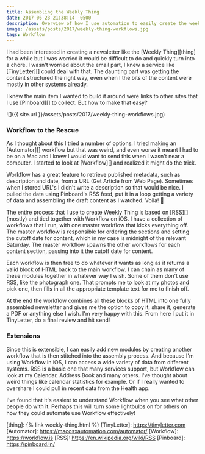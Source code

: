 ```yaml
---
title: Assembling the Weekly Thing
date: 2017-06-23 21:38:14 -0500
description: Overview of how I use automation to easily create the weekly thing.
image: /assets/posts/2017/weekly-thing-workflows.jpg
tags: Workflow
---
```


I had been interested in creating a newsletter like the [Weekly Thing][thing] for a while but I was worried it would be difficult to do and quickly turn into a chore. I wasn't worried about the email part, I knew a service like [TinyLetter][] could deal with that. The daunting part was getting the content structured the right way, even when I the bits of the content were mostly in other systems already.

I knew the main item I wanted to build it around were links to other sites that I use [Pinboard][] to collect. But how to make that easy?

![]({{ site.url }}/assets/posts/2017/weekly-thing-workflows.jpg)

### Workflow to the Rescue

As I thought about this I tried a number of options. I tried making an [Automator][] workflow but that was weird, and even worse it meant I had to be on a Mac and I knew I would want to send this when I wasn't near a computer. I started to look at [Workflow][] and realized it might do the trick.

Workflow has a great feature to retrieve published metadata, such as description and date, from a URL (Get Article from Web Page). Sometimes when I stored URL's I didn't write a description so that would be nice. I pulled the data using Pinboard's RSS feed, put it in a loop getting a variety of data and assembling the draft content as I watched. Voila! 👏

The entire process that I use to create Weekly Thing is based on [RSS][] (mostly) and tied together with Workflow on iOS. I have a collection of workflows that I run, with one master workflow that kicks everything off. The master workflow is responsible for ordering the sections and setting the cutoff date for content, which in my case is midnight of the relevant Saturday. The master workflow spawns the other workflows for each content section, passing into it the cutoff date for content.

Each workflow is then free to do whatever it wants as long as it returns a valid block of HTML back to the main workflow. I can chain as many of these modules together in whatever way I wish. Some of them don't use RSS, like the photograph one. That prompts me to look at my photos and pick one, then fills in all the appropriate template text for me to finish off.

At the end the workflow combines all these blocks of HTML into one fully assembled newsletter and gives me the option to copy it, share it, generate a PDF or anything else I wish. I'm very happy with this. From here I put it in TinyLetter, do a final review and hit send!

### Extensions

Since this is extensible, I can easily add new modules by creating another workflow that is then stitched into the assembly process. And because I'm using Workflow in iOS, I can access a wide variety of data from different systems. RSS is a basic one that many services support, but Workflow can look at my Calendar, Address Book and many others. I've thought about weird things like calendar statistics for example. Or if I really wanted to overshare I could pull in recent data from the Health app.

I've found that it's easiest to understand Workflow when you see what other people do with it. Perhaps this will turn some lightbulbs on for others on how they could automate use Workflow effectively!


[thing]: {% link weekly-thing.html %}
[TinyLetter]: https://tinyletter.com
[Automator]: https://macosxautomation.com/automator/
[Workflow]: https://workflow.is
[RSS]: https://en.wikipedia.org/wiki/RSS
[Pinboard]: https://pinboard.in/
